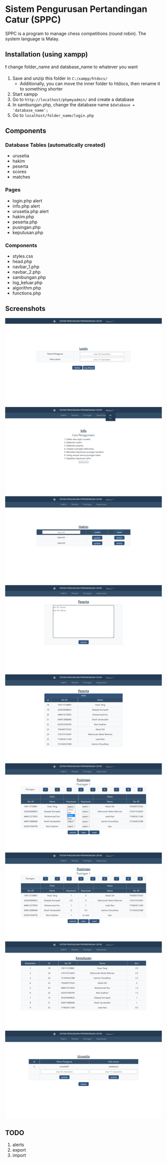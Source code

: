 # Sistem Pengurusan Pertandingan Catur (SPPC)
SPPC is a program to manage chess competitions (round robin). The system language is Malay.

## Installation (using xampp)
❗ change folder_name and database_name to whatever you want

1. Save and unzip this folder in ```C:/xampp/htdocs/```
    - Additionally, you can move the inner folder to htdocs, then rename it to something shorter
2. Start xampp
3. Go to ```http://localhost/phpmyadmin/``` and create a database
4. In sambungan.php, change the database name ```$database = 'database_name';```
5. Go to ```localhost/folder_name/login.php```

## Components
### Database Tables (automatically created)
- urusetia
- hakim
- peserta
- scores
- matches

### Pages
- login.php alert
- info.php alert
- urusetia.php alert
- hakim.php
- peserta.php
- pusingan.php
- keputusan.php

### Components
- styles.css
- head.php
- navbar_1.php
- navbar_2.php
- sambungan.php
- log_keluar.php
- algorithm.php
- functions.php

## Screenshots
![login](screenshots/login.png)
![info](screenshots/info.png)
![hakim](screenshots/hakim.png)
![peserta_sebelum](screenshots/peserta_sebelum.png)
![peserta_selepas](screenshots/peserta_selepas.png)
![pusingan_sebelum](screenshots/pusingan_sebelum.png)
![pusingan_selepas](screenshots/pusingan_selepas.png)
![keputusan](screenshots/keputusan.png)
![urusetia](screenshots/urusetia.png)

## TODO
1. alerts
2. export
3. import
